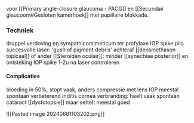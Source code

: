 voor [[Primary angle-closure glaucoma - PACG]] en [[Secundair glaucoom#Gesloten kamerhoek]] met pupillaire blokkade. 

### Techniek
druppel verdoving en sympathicomimeticum ter profylaxe IOP spike
pilo
succesvolle laser: 'gush of pigment debris'
achteraf [[dexamethason topicaal]] of ander [[Steroïden oculair]]: minder [[synechiae posterior]] en ontsteking
IOP spike 1-2u na laser controleren

#### Complicaties
bloeding in 50%, stopt vaak, anders compressie met lens
IOP meestal spontaan verbeterend
iriditis
cornea verbranding: heelt vaak spontaan
cataract
[[dysfotopsie]] maar settelt meestal goed

![[Pasted image 20240601103202.png]]


